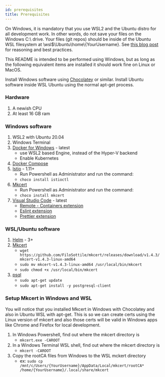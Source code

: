 ```yaml
---
id: prerequisites
title: Prerequisites
---
```


On Windows, it is mandatory that you use WSL2 and the Ubuntu distro for all development work. In other words, do not save your files on the Windows C:\ drive. Your files (git repos) should be inside of the Ubuntu WSL filesystem at \\wsl$\Ubuntu\home\\{YourUsername}. See [this blog post](https://www.docker.com/blog/docker-desktop-wsl-2-best-practices/) for reasoning and best practices.

This README is intended to be performed using Windows, but as long as the following equivalent items are installed it should work fine on Linux or MacOS.

Install Windows software using [Chocolatey](https://chocolatey.org/) or similar. Install Ubuntu software inside WSL Ubuntu using the normal apt-get process.

### Hardware

1. A newish CPU
1. At least 16 GB ram

### Windows software

1. WSL2 with Ubuntu 20.04
1. Windows Terminal
1. [Docker for Windows](https://docs.docker.com/docker-for-windows/install/) - latest
    * use WSL2 based Engine, instead of the Hyper-V backend
    * Enable Kubernetes
1. [Docker Compose](https://docs.docker.com/compose/install/)
1. [Istio](https://istio.io/) - 1.11+
    * Run Powershell as Administrator and run the command:
    * `choco install istioctl`
1. [Mkcert](https://github.com/FiloSottile/mkcert)
    * Run Powershell as Administrator and run the command:
    * `choco install mkcert`
1. [Visual Studio Code](https://code.visualstudio.com/) - latest
    * [Remote - Containers extension](https://marketplace.visualstudio.com/items?itemName=ms-vscode-remote.remote-containers)
    * [Eslint extension](https://marketplace.visualstudio.com/items?itemName=dbaeumer.vscode-eslint)
    * [Prettier extension](https://marketplace.visualstudio.com/items?itemName=esbenp.prettier-vscode)

### WSL/Ubuntu software

1. [Helm](https://helm.sh/docs/intro/install/) - 3+
1. [Mkcert](https://github.com/FiloSottile/mkcert)
    * `wget https://github.com/FiloSottile/mkcert/releases/download/v1.4.3/mkcert-v1.4.3-linux-amd64`
    * `sudo mv mkcert-v1.4.3-linux-amd64 /usr/local/bin/mkcert`
    * `sudo chmod +x /usr/local/bin/mkcert`
1. [psql](https://www.postgresql.org/docs/current/app-psql.html)
    * `sudo apt-get update`
    * `sudo apt-get install -y postgresql-client`

### Setup Mkcert in Windows and WSL
You will notice that you installed Mkcert in Windows with Chocolatey and also in Ubuntu WSL with apt-get. This is so we can create certs using the Linux version of mkcert and also those certs will be valid in Windows apps like Chrome and Firefox for local development.

1. In Windows Powershell, find out where the mkcert directory is
    * `mkcert.exe -CAROOT`
1. In a Windows Terminal WSL shell, find out where the mkcert directory is
    * `mkcert -CAROOT`
1. Copy the rootCA files from Windows to the WSL mckert directory
    * ex: `sudo cp /mnt/c/Users/{YourUsername}/AppData/Local/mkcert/rootCA* /home/{YourUsername}/.local/share/mkcert`
